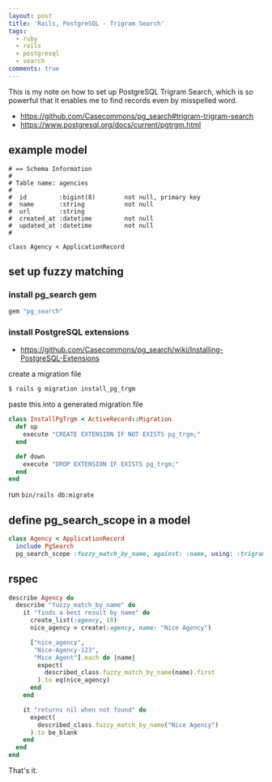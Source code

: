 ```yaml
---
layout: post
title: 'Rails, PostgreSQL - Trigram Search'
tags:
  - ruby
  - rails
  - postgresql
  - search
comments: true
---
```

This is my note on how to set up PostgreSQL Trigram Search, which is so powerful that it enables me to find records even by misspelled word.


- https://github.com/Casecommons/pg_search#trigram-trigram-search
- https://www.postgresql.org/docs/current/pgtrgm.html

## example model

```
# == Schema Information
#
# Table name: agencies
#
#  id         :bigint(8)        not null, primary key
#  name       :string           not null
#  url        :string
#  created_at :datetime         not null
#  updated_at :datetime         not null
#

class Agency < ApplicationRecord
```

## set up fuzzy matching

### install pg_search gem

```rb
gem "pg_search"
```

### install PostgreSQL extensions

- https://github.com/Casecommons/pg_search/wiki/Installing-PostgreSQL-Extensions

create a migration file

```bash
$ rails g migration install_pg_trgm
```

paste this into a generated migration file

```rb
class InstallPgTrgm < ActiveRecord::Migration
  def up
    execute "CREATE EXTENSION IF NOT EXISTS pg_trgm;"
  end

  def down
    execute "DROP EXTENSION IF EXISTS pg_trgm;"
  end
end
```

run `bin/rails db:migrate`

## define pg_search_scope in a model

```rb
class Agency < ApplicationRecord
  include PgSearch
  pg_search_scope :fuzzy_match_by_name, against: :name, using: :trigram
```

## rspec

```rb
describe Agency do
  describe "fuzzy_match_by_name" do
    it "finds a best result by name" do
      create_list(:agency, 10)
      nice_agency = create(:agency, name: "Nice Agency")

      ["nice_agency",
       "Nice-Agency-123",
       "Mice Agent"].each do |name|
        expect(
          described_class.fuzzy_match_by_name(name).first
        ).to eq(nice_agency)
      end
    end

    it "returns nil when not found" do
      expect(
        described_class.fuzzy_match_by_name("Nice Agency")
      ).to be_blank
    end
  end
end
```

That's it.
